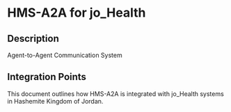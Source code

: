 # HMS-A2A for jo_Health

## Description

Agent-to-Agent Communication System

## Integration Points

This document outlines how HMS-A2A is integrated with jo_Health systems in Hashemite Kingdom of Jordan.
